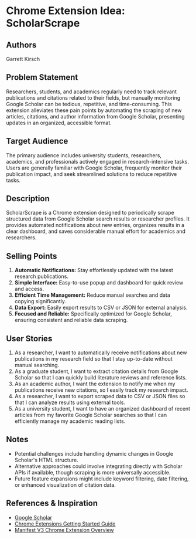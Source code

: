 # Chrome Extension Idea: ScholarScrape

## Authors

Garrett Kirsch

## Problem Statement

Researchers, students, and academics regularly need to track relevant publications and citations related to their fields, but manually monitoring Google Scholar can be tedious, repetitive, and time-consuming. This extension alleviates these pain points by automating the scraping of new articles, citations, and author information from Google Scholar, presenting updates in an organized, accessible format.

## Target Audience

The primary audience includes university students, researchers, academics, and professionals actively engaged in research-intensive tasks. Users are generally familiar with Google Scholar, frequently monitor their publication impact, and seek streamlined solutions to reduce repetitive tasks.

## Description

ScholarScrape is a Chrome extension designed to periodically scrape structured data from Google Scholar search results or researcher profiles. It provides automated notifications about new entries, organizes results in a clear dashboard, and saves considerable manual effort for academics and researchers.

## Selling Points

1. **Automatic Notifications:** Stay effortlessly updated with the latest research publications.
2. **Simple Interface:** Easy-to-use popup and dashboard for quick review and access.
3. **Efficient Time Management:** Reduce manual searches and data copying significantly.
4. **Data Export:** Easily export results to CSV or JSON for external analysis.
5. **Focused and Reliable:** Specifically optimized for Google Scholar, ensuring consistent and reliable data scraping.

## User Stories

1. As a researcher, I want to automatically receive notifications about new publications in my research field so that I stay up-to-date without manual searching.
2. As a graduate student, I want to extract citation details from Google Scholar so that I can quickly build literature reviews and reference lists.
3. As an academic author, I want the extension to notify me when my publications receive new citations, so I easily track my research impact.
4. As a researcher, I want to export scraped data to CSV or JSON files so that I can analyze results using external tools.
5. As a university student, I want to have an organized dashboard of recent articles from my favorite Google Scholar searches so that I can efficiently manage my academic reading lists.

## Notes

- Potential challenges include handling dynamic changes in Google Scholar's HTML structure.
- Alternative approaches could involve integrating directly with Scholar APIs if available, though scraping is more universally accessible.
- Future feature expansions might include keyword filtering, date filtering, or enhanced visualization of citation data.

## References & Inspiration

- [Google Scholar](https://scholar.google.com)
- [Chrome Extensions Getting Started Guide](https://developer.chrome.com/docs/extensions/get-started/)
- [Manifest V3 Chrome Extension Overview](https://developer.chrome.com/docs/extensions/mv3/intro/)